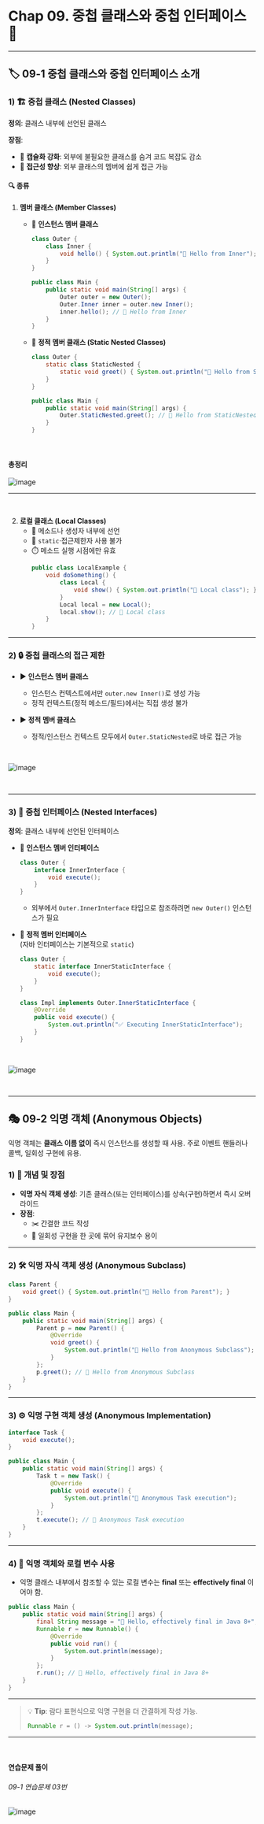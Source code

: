 # Chap 09. 중첩 클래스와 중첩 인터페이스 🔗



---

## 🏷️ 09-1 중첩 클래스와 중첩 인터페이스 소개

### 1) 🏗️ 중첩 클래스 (Nested Classes)
**정의**: 클래스 내부에 선언된 클래스

**장점**:
- 📌 **캡슐화 강화**: 외부에 불필요한 클래스를 숨겨 코드 복잡도 감소
- 📌 **접근성 향상**: 외부 클래스의 멤버에 쉽게 접근 가능

#### 🔍 종류

1. **멤버 클래스 (Member Classes)**
   - 🔹 **인스턴스 멤버 클래스**  
     ```java
     class Outer {
         class Inner {
             void hello() { System.out.println("📢 Hello from Inner"); }
         }
     }

     public class Main {
         public static void main(String[] args) {
             Outer outer = new Outer();
             Outer.Inner inner = outer.new Inner();
             inner.hello(); // 📢 Hello from Inner
         }
     }
     ```

   - 🔹 **정적 멤버 클래스 (Static Nested Classes)**  
     ```java
     class Outer {
         static class StaticNested {
             static void greet() { System.out.println("🚀 Hello from StaticNested"); }
         }
     }

     public class Main {
         public static void main(String[] args) {
             Outer.StaticNested.greet(); // 🚀 Hello from StaticNested
         }
     }
     ```
<br>

#### 총정리

![image](https://github.com/user-attachments/assets/38e18d0f-edc2-4191-9377-9ec380419338)


---
<br>

2. **로컬 클래스 (Local Classes)**
   - 📝 메소드나 생성자 내부에 선언
   - 🚫 `static`·접근제한자 사용 불가
   - ⏱️ 메소드 실행 시점에만 유효
     ```java
     public class LocalExample {
         void doSomething() {
             class Local {
                 void show() { System.out.println("👀 Local class"); }
             }
             Local local = new Local();
             local.show(); // 👀 Local class
         }
     }
     ```

---

### 2) 🔒 중첩 클래스의 접근 제한
- ▶️ **인스턴스 멤버 클래스**
  - 인스턴스 컨텍스트에서만 `outer.new Inner()`로 생성 가능
  - 정적 컨텍스트(정적 메소드/필드)에서는 직접 생성 불가

- ▶️ **정적 멤버 클래스**
  - 정적/인스턴스 컨텍스트 모두에서 `Outer.StaticNested`로 바로 접근 가능

<br>

![image](https://github.com/user-attachments/assets/69463991-fbbb-4792-a937-f1daebf57e34)


<br>

---

### 3) 🧩 중첩 인터페이스 (Nested Interfaces)
**정의**: 클래스 내부에 선언된 인터페이스

- 🔹 **인스턴스 멤버 인터페이스**  
  ```java
  class Outer {
      interface InnerInterface {
          void execute();
      }
  }
  ```
  - 외부에서 `Outer.InnerInterface` 타입으로 참조하려면 `new Outer()` 인스턴스가 필요

- 🔹 **정적 멤버 인터페이스**  
  (자바 인터페이스는 기본적으로 `static`)
  ```java
  class Outer {
      static interface InnerStaticInterface {
          void execute();
      }
  }

  class Impl implements Outer.InnerStaticInterface {
      @Override
      public void execute() {
          System.out.println("✅ Executing InnerStaticInterface");
      }
  }
  ```
<br>

![image](https://github.com/user-attachments/assets/e97a5b97-940a-411f-a88d-0483f54b5c9b)


<br>

---

## 🎭 09-2 익명 객체 (Anonymous Objects)
익명 객체는 **클래스 이름 없이** 즉시 인스턴스를 생성할 때 사용. 
주로 이벤트 핸들러나 콜백, 일회성 구현에 유용.

### 1) 🔑 개념 및 장점
- **익명 자식 객체 생성**: 기존 클래스(또는 인터페이스)를 상속(구현)하면서 즉시 오버라이드
- **장점**:
  - ✂️ 간결한 코드 작성
  - 🔄 일회성 구현을 한 곳에 묶어 유지보수 용이

---

### 2) 🛠️ 익명 자식 객체 생성 (Anonymous Subclass)
```java
class Parent {
    void greet() { System.out.println("👋 Hello from Parent"); }
}

public class Main {
    public static void main(String[] args) {
        Parent p = new Parent() {
            @Override
            void greet() {
                System.out.println("🎉 Hello from Anonymous Subclass");
            }
        };
        p.greet(); // 🎉 Hello from Anonymous Subclass
    }
}
```

---

### 3) ⚙️ 익명 구현 객체 생성 (Anonymous Implementation)
```java
interface Task {
    void execute();
}

public class Main {
    public static void main(String[] args) {
        Task t = new Task() {
            @Override
            public void execute() {
                System.out.println("🏃 Anonymous Task execution");
            }
        };
        t.execute(); // 🏃 Anonymous Task execution
    }
}
```

---

### 4) 📇 익명 객체와 로컬 변수 사용
- 익명 클래스 내부에서 참조할 수 있는 로컬 변수는 **final** 또는 **effectively final** 이어야 함.

```java
public class Main {
    public static void main(String[] args) {
        final String message = "📝 Hello, effectively final in Java 8+";
        Runnable r = new Runnable() {
            @Override
            public void run() {
                System.out.println(message);
            }
        };
        r.run(); // 📝 Hello, effectively final in Java 8+
    }
}
```

---

> 💡 **Tip**: 람다 표현식으로 익명 구현을 더 간결하게 작성 가능.
> ```java
> Runnable r = () -> System.out.println(message);
> ```

---
<br>

#### 연습문제 풀이
###### 09-1 연습문제 03번

![image](https://github.com/user-attachments/assets/7ff26c6b-7428-41a4-977d-44dd3c262f43)

